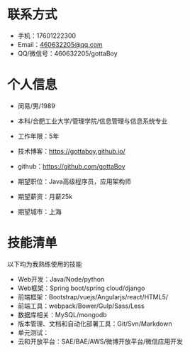 
# 联系方式
- 手机：17601222300
- Email：460632205@qq.com 
- QQ/微信号：460632205/gottaBoy

# 个人信息

 - 闵易/男/1989
 - 本科/合肥工业大学/管理学院/信息管理与信息系统专业 
 - 工作年限：5年
 - 技术博客：https://gottaboy.github.io/
 - github：https://github.com/gottaBoy

 - 期望职位：Java高级程序员，应用架构师
 - 期望薪资：月薪25k
 - 期望城市：上海


# 技能清单
以下均为我熟练使用的技能

- Web开发：Java/Node/python
- Web框架：Spring boot/spring cloud/django
- 前端框架：Bootstrap/vuejs/Angularjs/react/HTML5/
- 前端工具：webpack/Bower/Gulp/Sass/Less
- 数据库相关：MySQL/mongodb
- 版本管理、文档和自动化部署工具：Git/Svn/Markdown
- 单元测试：
- 云和开放平台：SAE/BAE/AWS/微博开放平台/微信应用开发


